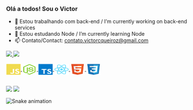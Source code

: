 ### Olá a todos! Sou o Victor

- 🔭 Estou trabalhando com back-end / I’m currently working on back-end services
- 🌱 Estou estudando Node / I’m currently learning Node
- 📫 Contato/Contact: contato.victorcqueiroz@gmail.com

<div style="display: inline_block">
  <a href="https://github.com/victorcqueiroz">
  <img height="150em" src="https://github-readme-stats.vercel.app/api?username=victorcqueiroz&show_icons=true&theme=ayu-mirage&include_all_commits=true&count_private=true"/> 
  <img height="150em" src="https://github-readme-stats.vercel.app/api/top-langs/?username=victorcqueiroz&layout=compact&langs_count=7&theme=ayu-mirage"/>
</div>
  
  <div style="display: inline_block"><br>
  <img align="center" alt="Victor-Js" height="30" width="40" src="https://raw.githubusercontent.com/devicons/devicon/master/icons/javascript/javascript-plain.svg">
      <img align="center" alt="Victor-Node" height="30" width="40" src="https://github.com/devicons/devicon/blob/master/icons/nodejs/nodejs-original.svg">
  <img align="center" alt="Victor-Ts" height="30" width="40" src="https://raw.githubusercontent.com/devicons/devicon/master/icons/typescript/typescript-plain.svg">
  <img align="center" alt="Victor-React" height="30" width="40" src="https://raw.githubusercontent.com/devicons/devicon/master/icons/react/react-original.svg">
  <img align="center" alt="Victor-HTML" height="30" width="40" src="https://raw.githubusercontent.com/devicons/devicon/master/icons/html5/html5-original.svg">
  <img align="center" alt="Victor-CSS" height="30" width="40" src="https://raw.githubusercontent.com/devicons/devicon/master/icons/css3/css3-original.svg">
</div>

##
  
  <div> 
  <a href = "mailto:contato.victorcqueiroz@gmail.com"><img src="https://img.shields.io/badge/Gmail-D14836?style=for-the-badge&logo=gmail&logoColor=white" target="_blank"></a>
  <a href="https://www.linkedin.com/in/victor-queiroz88" target="_blank"><img src="https://img.shields.io/badge/-LinkedIn-%230077B5?style=for-the-badge&logo=linkedin&logoColor=white" target="_blank"></a> 
    
![Snake animation](https://github.com/victorcqueiroz/victorcqueiroz/blob/output/github-contribution-grid-snake.svg)
